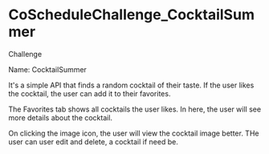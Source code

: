 # CoScheduleChallenge_CocktailSummer
Challenge

Name: CocktailSummer

It's a simple API that finds a random cocktail of their taste. 
If the user likes the cocktail, the user can add it to their favorites.

The Favorites tab shows all cocktails the user likes.
In here, the user will see more details about the cocktail. 


On clicking the image icon, the user will view the cocktail image better.
THe user can user edit and delete, a cocktail if need be.
